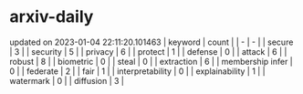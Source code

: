 # arxiv-daily
updated on 2023-01-04 22:11:20.101463
| keyword | count |
| - | - |
| secure | 3 |
| security | 5 |
| privacy | 6 |
| protect | 1 |
| defense | 0 |
| attack | 6 |
| robust | 8 |
| biometric | 0 |
| steal | 0 |
| extraction | 6 |
| membership infer | 0 |
| federate | 2 |
| fair | 1 |
| interpretability | 0 |
| explainability | 1 |
| watermark | 0 |
| diffusion | 3 |
